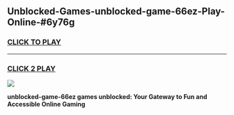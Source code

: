 
## Unblocked-Games-unblocked-game-66ez-Play-Online-#6y76g
<h3>
<a href="https://premium.freeplayer.one?title=unblocked-game-66ez&ref=24F">CLICK TO PLAY</a></h3>
<hr>

<h3>
<a href="https://premium.freeplayer.one?title=unblocked-game-66ez&ref=24F">CLICK 2 PLAY</a>
  
</h3>

<a href="https://premium.freeplayer.one?title=unblocked-game-66ez&ref=24F/"><img src="https://clearcache.store/games.png"></a>


**unblocked-game-66ez games unblocked: Your Gateway to Fun and Accessible Online Gaming**
